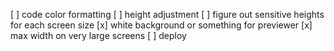 [ ] code color formatting
[ ] height adjustment
  [ ] figure out sensitive heights for each screen size
[x] white background or something for previewer
[x] max width on very large screens
[ ] deploy